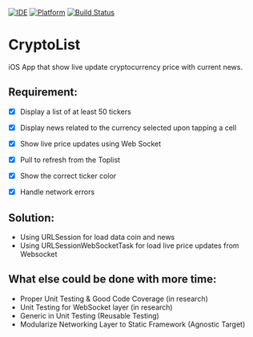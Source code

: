 [![IDE](https://img.shields.io/badge/Xcode-13.2.1-blue.svg)](https://developer.apple.com/xcode/)
[![Platform](https://img.shields.io/badge/iOS-15.2-green.svg)](https://developer.apple.com/ios/)
[![Build Status](https://github.com/IhwanID/CryptoList/actions/workflows/CryptoList.yml/badge.svg)](https://github.com/IhwanID/CryptoList/actions/workflows/CryptoList.yml)

# CryptoList

iOS App that show live update cryptocurrency price with current news.

## Requirement:
- [x] Display a list of at least 50 tickers
- [x] Display news related to the currency selected upon tapping a cell
- [x] Show live price updates using Web Socket
- [x] Pull to refresh from the Toplist
- [x] Show the correct ticker color
- [x] Handle network errors


## Solution:
- Using URLSession for load data coin and news
- Using URLSessionWebSocketTask for load live price updates from Websocket

## What else could be done with more time:
- Proper Unit Testing & Good Code Coverage (in research)
- Unit Testing for WebSocket layer (in research)
- Generic in Unit Testing (Reusable Testing)
- Modularize Networking Layer to Static Framework (Agnostic Target)

